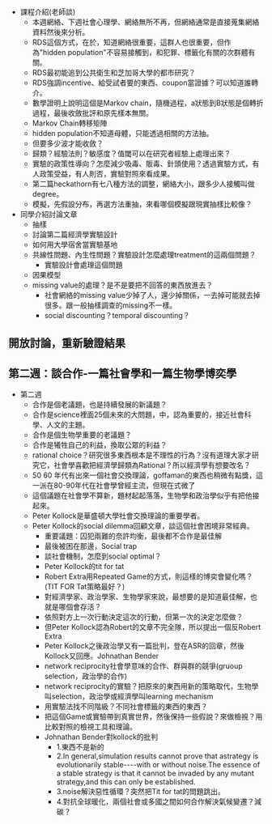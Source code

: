 - 課程介紹(老師談)
  - 本週網絡、下週社會心理學、網絡無所不再，但網絡通常是直接蒐集網絡資料然後來分析。
  - RDS這個方式，在於，知道網絡很重要，這群人也很重要，但作為"hidden population"不容易接觸到，和犯罪、標籤化有關的次群體有關。
  - RDS最初能追到公共衛生和芝加哥大學的都市研究？
  - RDS強調incentive、給受試者要的東西、coupon當證據？可以知道誰轉介。
  - 數學證明上說明這個是Markov chain，隨機過程，a狀態到B狀態是個轉折過程，最後收斂批評和原先樣本無關。
  - Markov Chain轉移矩陣
  - hidden population不知道母體，只能透過相關的方法抽。
  - 但要多少波才能收斂？
  - 歸類？經驗法則？敏感度？值閾可以在研究者經驗上處理出來？
  - 實驗的政策性導向？怎麼減少吸毒、販毒、針頭使用？透過實驗方式，有人政策受益，有人則否，實驗對照來看成果。
  - 第二篇heckathorn有七八種方法的調整，網絡大小，跟多少人接觸叫做degree。
  - 模擬，先假設分布，再選方法重抽，來看哪個模擬跟現實抽樣比較像？
- 同學介紹討論文章
  - 抽樣
  - 討論第二篇經濟學實驗設計
  - 如何用大學宿舍當實驗基地
  - 共線性問題、內生性問題？實驗設計怎麼處理treatment的這兩個問題？
    - 實驗設計會處理這個問題
  - 因果模型
  - missing value的處理？是不是要把不回答的東西放進去？
    - 社會網絡的missing value少掉了人，還少掉關係，一去掉可能就去掉很多。跟一般抽樣調查的missing不一樣。
    - social discounting？temporal discounting？
    
## 開放討論，重新驗證結果
## 第二週：談合作-一篇社會學和一篇生物學博奕學
- 第二週
  - 合作是個老議題，也是持續發展的新議題？
  - 合作是science裡面25個未來的大問題，中，認為重要的，接近社會科學、人文的主題。
  - 合作是個生物學重要的老議題？
  - 合作是犧牲自己的利益，換取公眾的利益？
  - rational choice？研究很多東西根本是不理性的行為？沒有道理大家才研究它，社會學喜歡把經濟學歸類為Rational？所以經濟學有想要改名？
  - 50 60 年代有出來一個社會交換理論，goffaman的東西也稍微有點獎，這一派在80-90年代在社會學曾經主流，但現在式微了
  - 這個議題在社會學不算新，題材起起落落，生物學和政治學似乎有把他接起來。
  - Peter Kollock是華盛頓大學社會交換理論的重要學者。
  - Peter Kollock的social dilemma回顧文章，談這個社會困境非常經典。
    - 重要議題：囚犯兩難的奈許均衡，最後都不合作是最佳解
    - 最後被困在那邊，Social trap
    - 談社會機制，怎麼到social optimal？
    - Peter Kollock的tit for tat
    - Robert Extra用Repeated Game的方式，則這樣的博奕會變化嗎？(TIT FOR Tat策略最好？)
    - 對經濟學家、政治學家、生物學家來說，最想要的是知道最佳解，也就是哪個會存活？
    - 依照對方上一次行動決定這次的行動，但第一次的決定怎麼做？
    - 但Peter Kollock認為Robert的文章不完全隊，所以提出一個反Robert Extra
    - Peter Kollock之後政治學又有一篇批判，登在ASR的回章，然後Kollock又回應。Johnathan Bender
    - network reciprocity社會學意味的合作、群與群的競爭(gruoup selection，政治學的合作)
    - network reciprocity的實驗？把原來的東西用新的策略取代，生物學叫selection，政治學或經濟學叫learning mechanism 
    - 用實驗法找不同階級？不同社會標籤的東西的東西？
    - 把這個Game或實驗帶到真實世界，然後保持一些假說？來做檢視？用比較對照的檢視工具和理論。
    - Johnathan Bender對kollock的批判
       - 1.東西不是新的
       - 2.In general,simulation results cannot prove that astrategy is evolutionarily stable----with or without noise.The essence of a 
           stable strategy is that it cannot be invaded by any mutant strategy,and this can only be established.
       - 3.noise解決惡性循環？突然把Tit for tat的問題跳出。
       - 4.對抗全球暖化，兩個社會或多國之間如何合作解決氣候變遷？減碳？
      
    
  
